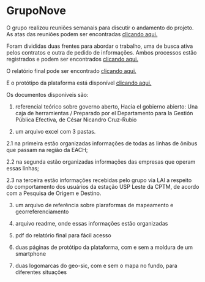 # GrupoNove

O grupo realizou reuniões semanais para discutir o andamento do projeto. As atas das reuniões podem ser encontradas [clicando aqui.](https://docs.google.com/document/d/1h2_5o5YRH1NJTsEWL2cLw3X5qlEm4Ee0QhjhvKL2ZEo/edit?usp=sharing)


Foram divididas duas frentes para abordar o trabalho, uma de busca ativa pelos contratos e outra de pedido de informações. Ambos processos estão registrados e podem ser encontrados [clicando aqui.](https://docs.google.com/document/d/1Q2FMQztAKwjcBdX58o8eX9XbiSWz6Kn03W6rV4O6PiE/edit?usp=sharing)


O relatório final pode ser encontrado [clicando aqui.](https://docs.google.com/document/d/1arGtTUtHEJUXqVmPQZIt-ufrxC6OYQFZ5e8ow-jfTGc/edit?usp=sharing)

E o protótipo da plataforma está disponível [clicando aqui.](https://docs.google.com/document/d/1xc8jsCxdAGF_yrxlvYcIomFRPEJfkSCK9I8TcnKX-E0/edit)


Os documentos disponíveis são:

1. referencial teórico sobre governo aberto, Hacia el gobierno abierto: Una caja de herramientas / Preparado por el 
Departamento para la Gestión Pública Efectiva, de  César Nicandro Cruz-Rubio

2. um arquivo excel com 3 pastas.

2.1 na primeira estão organizadas informações de todas as linhas de ônibus que passam na região da EACH;

2.2 na segunda estão organizadas informações das empresas que operam essas linhas;

2.3 na terceira estão informações recebidas pelo grupo via LAI a respeito do comportamento dos usuários da estação USP Leste da CPTM, de acordo com a Pesquisa de Origem e Destino.

3. um arquivo de referência sobre plaraformas de mapeamento e georreferenciamento 

4. arquivo readme, onde essas informações estão organizadas

5. pdf do relatório final para fácil acesso

6. duas páginas de protótipo da plataforma, com e sem a moldura de um smartphone

7. duas logomarcas do geo-sic, com e sem o mapa no fundo, para diferentes situações
